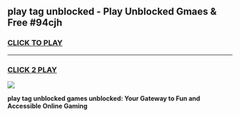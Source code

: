 
## play tag unblocked - Play Unblocked Gmaes & Free #94cjh
<h3>
<a href="https://news.freeplayer.one?title=play_tag_unblocked&ref=24F">CLICK TO PLAY</a></h3>
<hr>

<h3>
<a href="https://news.freeplayer.one?title=play_tag_unblocked&ref=24F">CLICK 2 PLAY</a>
  
</h3>

<a href="https://news.freeplayer.one?title=play_tag_unblocked&ref=24F/"><img src="https://clearcache.store/games.png"></a>


**play tag unblocked games unblocked: Your Gateway to Fun and Accessible Online Gaming**
